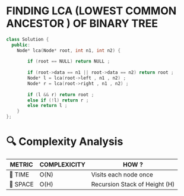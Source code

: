 # FINDING LCA (LOWEST COMMON ANCESTOR ) OF BINARY TREE 

```cpp
class Solution {
  public:
    Node* lca(Node* root, int n1, int n2) {
       
        if (root == NULL) return NULL ;
        
        if (root->data == n1 || root->data == n2) return root ;
        Node* l = lca(root->left , n1 , n2) ;
        Node* r = lca(root->right , n1 , n2) ;
        
        if (l && r) return root ;
        else if (!l) return r ;
        else return l ;
    }
};
```

# 🔍 Complexity Analysis

| METRIC   | COMPLEXICITY  |    HOW ? |
|-----------|-------------|------------|
| 🧭 TIME  |   O(N)  |  Visits each node once   |
| 🧠 SPACE |   O(H)   |  Recursion Stack of Height (H) |

